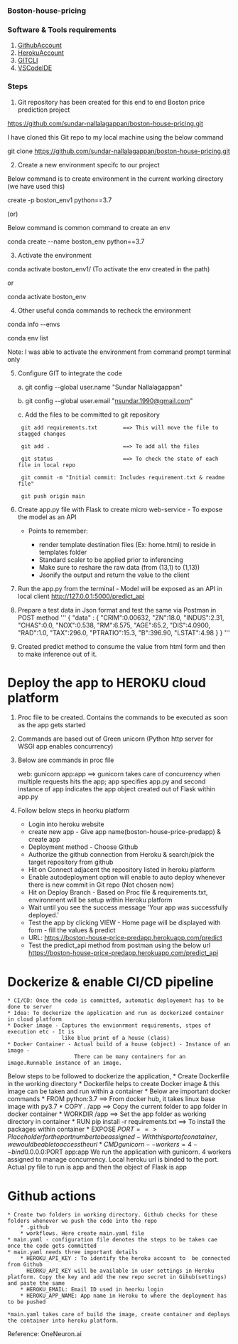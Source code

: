 ### Boston-house-pricing


### Software & Tools requirements

1. [GithubAccount](https://github.com)
2. [HerokuAccount](https://heroku.com)
3. [GITCLI](https://git-scm.com/downloads)
4. [VSCodeIDE](https://code.visualstudio.com)


### Steps

1. Git repository has been created for this end to end Boston price prediction project

https://github.com/sundar-nallalagappan/boston-house-pricing.git

I have cloned this Git repo to my local machine using the below command

git clone https://github.com/sundar-nallalagappan/boston-house-pricing.git


2. Create a new environment specifc to our project

Below command is to create environment in the current working directory (we have used this)

create -p  boston_env1 python==3.7

(or)

Below command is common command to create an env

conda create --name boston_env python==3.7


3. Activate the environment

conda activate boston_env1/   (To activate the env created in the path)

or

conda activate boston_env


4. Other useful conda commands to recheck the environment

conda info --envs

conda env list

Note: I was able to activate the environment from command prompt terminal only


5. Configure GIT to integrate the code 

    a. git config --global user.name "Sundar Nallalagappan"

    b. git config --global user.email "nsundar.1990@gmail.com"

    c. Add the files to be committed to git repository
        
        git add requirements.txt        ==> This will move the file to stagged changes

        git add .                       ==> To add all the files
        
        git status                      ==> To check the state of each file in local repo

        git commit -m "Initial commit: Includes requirement.txt & readme file"

        git push origin main

6. Create app.py file with Flask to create micro web-service - To expose the model as an API
    
    * Points to remember:
    
        * render template destination files (Ex: home.html) to reside in templates folder
        * Standard scaler to be applied prior to inferencing
        * Make sure to reshare the raw data (from (13,1) to (1,13))
        * Jsonify the output and return the value to the client

7. Run the app.py from the terminal - Model will be exposed as an API in local client
   http://127.0.0.1:5000/predict_api

8. Prepare a test data in Json format and test the same via Postman in POST method
'''
{
    "data" : {
        "CRIM":0.00632,
        "ZN":18.0,
        "INDUS":2.31,
        "CHAS":0.0,
        "NOX":0.538,
        "RM":6.575,
        "AGE":65.2,
        "DIS":4.0900,
        "RAD":1.0,
        "TAX":296.0,
        "PTRATIO":15.3,
        "B":396.90,
        "LSTAT":4.98
    }
}
'''

9. Created predict method to consume the value from html form and then to make inference out of it. 

# Deploy the app to HEROKU cloud platform

1. Proc file to be created. Contains the commands to be executed as soon as the app gets started

2. Commands are based out of Green unicorn (Python http server for WSGI app enables concurrency)

3. Below are commands in proc file

    web: gunicorn app:app       ==> gunicorn takes care of concurrency when multiple requests hits the app; app specifies app.py and second instance of app indicates the app object created out of Flask within app.py

4. Follow below steps in heorku platform
    * Login into heroku website
    * create new app - Give app name(boston-house-price-predapp) & create app
    * Deployment method - Choose Github
    * Authorize the github connection from Heroku & search/pick the target repository from github
    * Hit on Connect adjacent the repository listed in heroku platform
    * Enable autodeployment option will enable to auto deploy whenever there is new commit in Git repo (Not chosen now)
    * Hit on Deploy Branch - Based on Proc file & requirements.txt, environment will be setup within Heroku platform
    * Wait until you see the success message 'Your app was successfully deployed.'
    * Test the app by clicking VIEW - Home page will be displayed with form - fill the values & predict
    * URL: https://boston-house-price-predapp.herokuapp.com/predict 
    * Test the predict_api method from postman using the below url
        https://boston-house-price-predapp.herokuapp.com/predict_api 

# Dockerize & enable CI/CD pipeline
    * CI/CD: Once the code is committed, automatic deployement has to be done to server
    * Idea: To dockerize the application and run as dockerized container in cloud platform
    * Docker image - Captures the envionrment requirements, stpes of execution etc - It is 
                     like blue print of a house (class)
    * Docker Container - Actual build of a house (object) - Instance of an image - 
                         There can be many containers for an image.Runnable instance of an image.


Below steps to be followed to dockerize the application,
    * Create Dockerfile in the working directory
    * Dockerfile helps to create Docker image & this image can be taken and run within a container
    * Below are important docker commands
        * FROM python:3.7   ==> From docker hub, it takes linux base image with py3.7
        * COPY . /app       ==> Copy the current folder to app folder in docker container
        * WORKDIR /app      ==> Set the app folder as working directory in container
        * RUN pip install -r requirements.txt  ==> To install the packages within container
        * EXPOSE $PORT      ==> Placeholder for the port number to be assigned - With this port of    conatainer, we would be able to access the url 
        * CMD gunicorn --workers=4 --bind 0.0.0.0:$PORT app:app
          We run the application with gunicorn. 4 workers assigned to manage concurrency. Local heroku url is binded to the port. Actual py file to run is app and then the object of Flask is app

# Github actions
    * Create two folders in working directory. Github checks for these folders whenever we push the code into the repo
        * .github
        * workflows. Here create main.yaml file      
    * main.yaml - configuration file denotes the steps to be taken cae once the code gets committed
    * main.yaml needs three important details
        * HEROKU_API_KEY : To identify the heroku account to  be connected from Github
          HEORKU_API_KEY will be available in user settings in Heroku platform. Copy the key and add the new repo secret in Gihub(settings) and paste the same
        * HEROKU_EMAIL: Email ID used in heorku login
        * HEROKU_APP_NAME: App name in Heroku to where the deployment has to be pushed

    *main.yaml takes care of build the image, create container and deploys the container into heroku platform.

Reference: OneNeuron.ai





